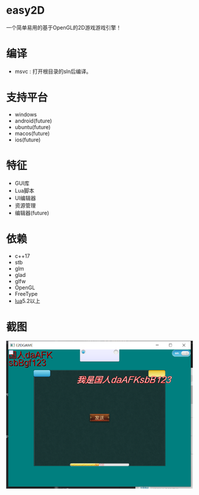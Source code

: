 # easy2D
一个简单易用的基于OpenGL的2D游戏游戏引擎！

# 编译
- msvc : 打开根目录的sln后编译。

# 支持平台
- windows
- android(future)
- ubuntu(future)
- macos(future)
- ios(future)

# 特征
- GUI库
- Lua脚本
- UI编辑器
- 资源管理
- 编辑器(future)

# 依赖
- c++17
- stb
- glm
- glad
- glfw
- OpenGL
- FreeType
- [lua](https://github.com/xiyoo0812/lua.git)5.2以上

# 截图

![image](https://github.com/xiyoo0812/easy2d/blob/master/screenshot/gui-demo.png)